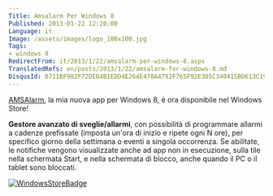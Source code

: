 ```yaml
---
Title: Amsalarm Per Windows 8
Published: 2013-01-22 12:20:00
Language: it
Image: /assets/images/logo_100x100.jpg
Tags:
- windows 8
RedirectFrom: it/2013/1/22/amsalarm-per-windows-8.aspx
TranslatedRefs: en/posts/2013/1/22/amsalarm-for-windows-8.md
DisqusId: B711BF982F72DEB4B1EDD4E264E478A4792F765F92E385C340415BD613C19A45
---
```

<a href="http://apps.microsoft.com/windows/app/amsalarm/96bab3d9-ec17-4cc6-bec2-d274836584bc" target="_blank">AMSAlarm</a>, la mia nuova app per<span> Windows 8, è ora disponibile nel </span> Windows Store!

**Gestore avanzato di sveglie/allarmi**, con possibilità di programmare allarmi a cadenze prefissate (imposta un'ora di inizio e ripete ogni N ore), per specifico giorno della settimana o eventi a singola occorrenza. Se abilitate, le notifiche vengono visualizzate anche ad app non in esecuzione, sulla tile nella schermata Start, e nella schermata di blocco, anche quando il PC o il tablet sono bloccati.

<a href="http://apps.microsoft.com/windows/app/amsalarm/96bab3d9-ec17-4cc6-bec2-d274836584bc" target="_blank">![WindowsStoreBadge](/assets/images/winstore_badge_200x64.jpg)</a>